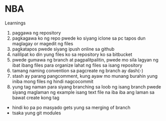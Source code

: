 # NBA

<p> Learnings </p>

1. paggawa ng repository
2. pagkagawa ko ng repo pwede ko siyang iclone sa pc tapos dun maglagay or magedit ng files 
3. pagkatapos pwede siyang ipush online sa github 
4. nalilipat ko din yung files ko sa repository ko sa bitbucket
5. pwede gumawa ng branch at pagpalitpalitin, pwede mo sila lagyan ng ibat ibang files para organize lahat ng files sa isang repository
6. tamang naming convention sa pagcreate ng branch ay dash(-)
7. stash ay parang pangcomment, kung ayaw mo munang burahin yung iniba mong files ng hindi nagcocommit
8. yung tag naman para siyang branching sa loob ng isang branch pwede siyang maglaman ng example isang text file na iba iba ang laman sa bawat create kong tag


* hindi ko pa po masyado gets yung sa merging of branch
* tsaka yung git modules